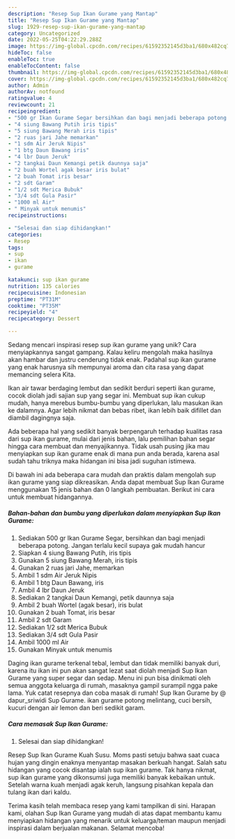 ```yaml
---
description: "Resep Sup Ikan Gurame yang Mantap"
title: "Resep Sup Ikan Gurame yang Mantap"
slug: 1929-resep-sup-ikan-gurame-yang-mantap
category: Uncategorized
date: 2022-05-25T04:22:29.288Z
image: https://img-global.cpcdn.com/recipes/61592352145d3ba1/680x482cq70/sup-ikan-gurame-foto-resep-utama.jpg
hideToc: false
enableToc: true
enableTocContent: false
thumbnail: https://img-global.cpcdn.com/recipes/61592352145d3ba1/680x482cq70/sup-ikan-gurame-foto-resep-utama.jpg
cover: https://img-global.cpcdn.com/recipes/61592352145d3ba1/680x482cq70/sup-ikan-gurame-foto-resep-utama.jpg
author: Admin
authorAv: notfound
ratingvalue: 4
reviewcount: 21
recipeingredient:
- "500 gr Ikan Gurame Segar bersihkan dan bagi menjadi beberapa potong Jangan terlalu kecil supaya gak mudah hancur"
- "4 siung Bawang Putih iris tipis"
- "5 siung Bawang Merah iris tipis"
- "2 ruas jari Jahe memarkan"
- "1 sdm Air Jeruk Nipis"
- "1 btg Daun Bawang iris"
- "4 lbr Daun Jeruk"
- "2 tangkai Daun Kemangi petik daunnya saja"
- "2 buah Wortel agak besar iris bulat"
- "2 buah Tomat iris besar"
- "2 sdt Garam"
- "1/2 sdt Merica Bubuk"
- "3/4 sdt Gula Pasir"
- "1000 ml Air"
- " Minyak untuk menumis"
recipeinstructions:

- "Selesai dan siap dihidangkan!"
categories:
- Resep
tags:
- sup
- ikan
- gurame

katakunci: sup ikan gurame 
nutrition: 135 calories
recipecuisine: Indonesian
preptime: "PT31M"
cooktime: "PT35M"
recipeyield: "4"
recipecategory: Dessert

---
```





Sedang mencari inspirasi resep sup ikan gurame yang unik? Cara menyiapkannya sangat gampang. Kalau keliru mengolah maka hasilnya akan hambar dan justru cenderung tidak enak. Padahal sup ikan gurame yang enak harusnya sih mempunyai aroma dan cita rasa yang dapat memancing selera Kita.





Ikan air tawar berdaging lembut dan sedikit berduri seperti ikan gurame, cocok diolah jadi sajian sup yang segar ini. Membuat sup ikan cukup mudah, hanya merebus bumbu-bumbu yang diperlukan, lalu masukan ikan ke dalamnya. Agar lebih nikmat dan bebas ribet, ikan lebih baik difillet dan diambil dagingnya saja.

Ada beberapa hal yang sedikit banyak berpengaruh terhadap kualitas rasa dari sup ikan gurame, mulai dari jenis bahan, lalu pemilihan bahan segar hingga cara membuat dan menyajikannya. Tidak usah pusing jika mau menyiapkan sup ikan gurame enak di mana pun anda berada, karena asal sudah tahu triknya maka hidangan ini bisa jadi suguhan istimewa.






Di bawah ini ada beberapa cara mudah dan praktis dalam mengolah sup ikan gurame yang siap dikreasikan. Anda dapat membuat Sup Ikan Gurame menggunakan 15 jenis bahan dan 0 langkah pembuatan. Berikut ini cara untuk membuat hidangannya.

<!--inarticleads1-->

##### Bahan-bahan dan bumbu yang diperlukan dalam menyiapkan Sup Ikan Gurame:

1. Sediakan 500 gr Ikan Gurame Segar, bersihkan dan bagi menjadi beberapa potong. Jangan terlalu kecil supaya gak mudah hancur
1. Siapkan 4 siung Bawang Putih, iris tipis
1. Gunakan 5 siung Bawang Merah, iris tipis
1. Gunakan 2 ruas jari Jahe, memarkan
1. Ambil 1 sdm Air Jeruk Nipis
1. Ambil 1 btg Daun Bawang, iris
1. Ambil 4 lbr Daun Jeruk
1. Sediakan 2 tangkai Daun Kemangi, petik daunnya saja
1. Ambil 2 buah Wortel (agak besar), iris bulat
1. Gunakan 2 buah Tomat, iris besar
1. Ambil 2 sdt Garam
1. Sediakan 1/2 sdt Merica Bubuk
1. Sediakan 3/4 sdt Gula Pasir
1. Ambil 1000 ml Air
1. Gunakan  Minyak untuk menumis


Daging ikan gurame terkenal tebal, lembut dan tidak memiliki banyak duri, karena itu ikan ini pun akan sangat lezat saat diolah menjadi Sup Ikan Gurame yang super segar dan sedap. Menu ini pun bisa dinikmati oleh semua anggota keluarga di rumah, masaknya gampil surampil ngga pake lama. Yuk catat resepnya dan coba masak di rumah! Sup Ikan Gurame by @ dapur_sriwidi Sup Gurame. ikan gurame potong melintang, cuci bersih, kucuri dengan air lemon dan beri sedikit garam. 

<!--inarticleads2-->

##### Cara memasak Sup Ikan Gurame:


1. Selesai dan siap dihidangkan!

Resep Sup Ikan Gurame Kuah Susu. Moms pasti setuju bahwa saat cuaca hujan yang dingin enaknya menyantap masakan berkuah hangat. Salah satu hidangan yang cocok disantap ialah sup ikan gurame. Tak hanya nikmat, sup ikan gurame yang dikonsumsi juga memiliki banyak kebaikan untuk. Setelah warna kuah menjadi agak keruh, langsung pisahkan kepala dan tulang ikan dari kaldu. 

Terima kasih telah membaca resep yang kami tampilkan di sini. Harapan kami, olahan Sup Ikan Gurame yang mudah di atas dapat membantu kamu menyiapkan hidangan yang menarik untuk keluarga/teman maupun menjadi inspirasi dalam berjualan makanan. Selamat mencoba!
